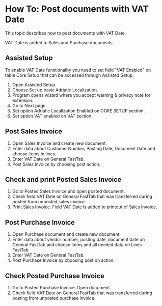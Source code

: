 # How To: Post documents with VAT Date

This topic describes how to post documents with VAT Date.

VAT Date is added to Sales and Purchase documents.

## Assisted Setup

To enable VAT Date functionality you need to set field "VAT Enabled" on table Core Setup that can be accessed through Assisted Setup.

1. Open Assisted Setup.
2. Choose Set up basic Adriatic Localization.
3. Program opens wizard where you accept warning & privacy note for extension.
4. Go to Next page.
5. Set option Adriatic Localization Enabled on CORE SETUP section.
6. Set option VAT enabled on VAT section.

## Post Sales Invoice

1. Open Sales Invoice and create new document.
2. Enter data about Customer Number, Posting Date, Document Date and choose items in lines. 
3. Enter VAT Date on General FastTab. 
4. Post Sales Invoice by choosing post action.

## Check and print Posted Sales Invoice

1. Go to Posted Sales Invoice and open posted document.
2. Check field VAT Date on General FastTab that was transferred during posted from unposted sales invoice.
3. Print Sales Invoice. Field VAT Date is added to printout of Sales Invoice.

## Post Purchase Invoice

1. Open Purchase document and create new document.
2. Enter data about vendor number, posting date, document date on General FastTab and choose items and all needed data on Lines FastTab. 
3. Enter VAT Date on General FastTab.
4. Post Purchase Invoice by choosing post on action.

## Check Posted Purchase Invoice

1. Go to Posted Purchase Invoice. Open document.
2. Check field VAT Date on General FastTab that was transferred during posting from unposted purchase invoice.
